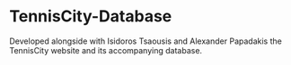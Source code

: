 # TennisCity-Database
Developed alongside with Isidoros Tsaousis and Alexander Papadakis the TennisCity website and its accompanying database.

